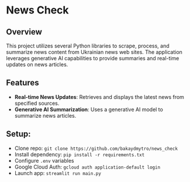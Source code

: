 # News Check

## Overview
This project utilizes several Python libraries to scrape, process, and summarize news content from Ukrainian news web sites. The application leverages generative AI capabilities to provide summaries and real-time updates on news articles.

## Features
- **Real-time News Updates**: Retrieves and displays the latest news from specified sources.
- **Generative AI Summarization**: Uses a generative AI model to summarize news articles.

## Setup:
- Clone repo: `git clone https://github.com/bakaydmytro/news_check`
- Install dependency: `pip install -r requirements.txt`
- Configure `.env` variables
- Google Cloud Auth: `gcloud auth application-default login`
- Launch app: `streamlit run main.py`
